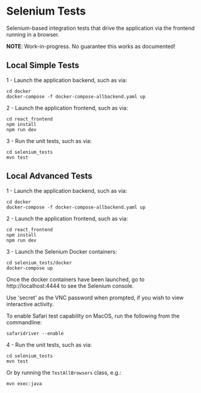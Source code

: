 # Selenium Tests

Selenium-based integration tests that drive the application via the frontend running in a browser.

**NOTE**: Work-in-progress. No guarantee this works as documented!

## Local Simple Tests

1 - Launch the application backend, such as via:
```shell
cd docker
docker-compose -f docker-compose-allbackend.yaml up
```
2 - Launch the application frontend, such as via:
```shell
cd react_frontend
npm install
npm run dev
```
3 - Run the unit tests, such as via:
```shell
cd selenium_tests
mvn test
```

## Local Advanced Tests

1 - Launch the application backend, such as via:
```shell
cd docker
docker-compose -f docker-compose-allbackend.yaml up
```
2 - Launch the application frontend, such as via:
```shell
cd react_frontend
npm install
npm run dev
```
3 - Launch the Selenium Docker containers:
```shell
cd selenium_tests/docker
docker-compose up
```
Once the docker containers have been launched, go to http://localhost:4444 to see the Selenium console.

Use 'secret' as the VNC password when prompted, if you wish to view interactive activity.

To enable Safari test capability on MacOS, run the following from the commandline:
```shell
safaridriver --enable
```
4 - Run the unit tests, such as via:
```shell
cd selenium_tests
mvn test
```
Or by running the `TestAllBrowsers` class, e.g.:
```shell
mvn exec:java
```
